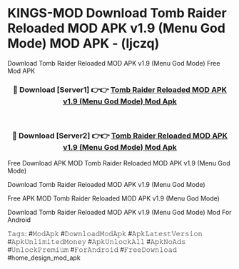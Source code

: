 # KINGS-MOD Download Tomb Raider Reloaded MOD APK v1.9 (Menu God Mode) MOD APK - (ljczq)
Download Tomb Raider Reloaded MOD APK v1.9 (Menu God Mode) Free Mod APK

<div align="center">
<h3>🔴 Download [Server1] 👉👉 <a href="https://apk-comot.site?title=Tomb_Raider_Reloaded_MOD_APK_v1.9_(Menu_God_Mode)">Tomb Raider Reloaded MOD APK v1.9 (Menu God Mode) Mod Apk</a></h3><br>

<h3>🔴 Download [Server2] 👉👉 <a href="https://apk-comot.site?title=Tomb_Raider_Reloaded_MOD_APK_v1.9_(Menu_God_Mode)">Tomb Raider Reloaded MOD APK v1.9 (Menu God Mode) Mod Apk</a></h3>
</div>


Free Download APK MOD Tomb Raider Reloaded MOD APK v1.9 (Menu God Mode)

Download Tomb Raider Reloaded MOD APK v1.9 (Menu God Mode) 

Free APK MOD Tomb Raider Reloaded MOD APK v1.9 (Menu God Mode) 

Download Tomb Raider Reloaded MOD APK v1.9 (Menu God Mode) Mod For Android

𝚃𝚊𝚐𝚜: #𝙼𝚘𝚍𝙰𝚙𝚔 #𝙳𝚘𝚠𝚗𝚕𝚘𝚊𝚍𝙼𝚘𝚍𝙰𝚙𝚔 #𝙰𝚙𝚔𝙻𝚊𝚝𝚎𝚜𝚝𝚅𝚎𝚛𝚜𝚒𝚘𝚗 #𝙰𝚙𝚔𝚄𝚗𝚕𝚒𝚖𝚒𝚝𝚎𝚍𝙼𝚘𝚗𝚎𝚢 #𝙰𝚙𝚔𝚄𝚗𝚕𝚘𝚌𝚔𝙰𝚕𝚕 #𝙰𝚙𝚔𝙽𝚘𝙰𝚍𝚜 #𝚄𝚗𝚕𝚘𝚌𝚔𝙿𝚛𝚎𝚖𝚒𝚞𝚖 #𝙵𝚘𝚛𝙰𝚗𝚍𝚛𝚘𝚒𝚍 #𝙵𝚛𝚎𝚎𝙳𝚘𝚠𝚗𝚕𝚘𝚊𝚍 #home_design_mod_apk